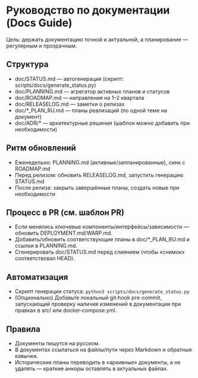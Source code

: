 # Руководство по документации (Docs Guide)

Цель: держать документацию точной и актуальной, а планирование — регулярным и прозрачным.

## Структура
- doc/STATUS.md — автогенерация (скрипт: scripts/docs/generate_status.py)
- doc/PLANNING.md — агрегатор активных планов и статусов
- doc/ROADMAP.md — направления на 1–2 квартала
- doc/RELEASELOG.md — заметки о релизах
- doc/*_PLAN_RU.md — планы реализаций (по одной теме на документ)
- doc/ADR/* — архитектурные решения (шаблон можно добавить при необходимости)

## Ритм обновлений
- Еженедельно: PLANNING.md (активные/запланированные), синк с ROADMAP.md
- Перед релизом: обновить RELEASELOG.md, запустить генерацию STATUS.md
- После релиза: закрыть завершённые планы, создать новые при необходимости

## Процесс в PR (см. шаблон PR)
- Если менялись ключевые компоненты/интерфейсы/зависимости — обновить DEPLOYMENT.md/WARP.md.
- Добавить/обновить соответствующие планы в doc/*_PLAN_RU.md и ссылки в PLANNING.md.
- Сгенерировать doc/STATUS.md перед слиянием (чтобы «снимок» соответствовал HEAD).

## Автоматизация
- Скрипт генерации статуса: `python3 scripts/docs/generate_status.py`
- (Опционально) Добавьте локальный git‑hook pre-commit, запускающий проверку наличия изменений в документации при правках в src/ или docker‑compose.yml.

## Правила
- Документы пишутся на русском.
- В документах ссылаться на файлы/пути через Markdown и обратные кавычки.
- Исторические планы переводить в «архивные» документы, а не удалять — краткие анкоры оставлять в актуальных файлах.
